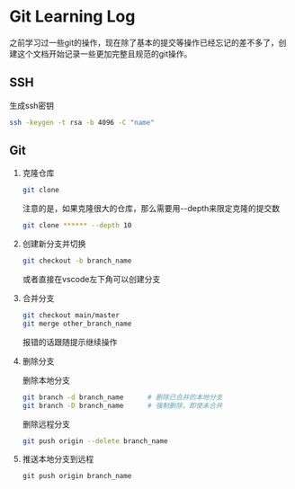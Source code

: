 # Git Learning Log

之前学习过一些git的操作，现在除了基本的提交等操作已经忘记的差不多了，创建这个文档开始记录一些更加完整且规范的git操作。

## SSH

生成ssh密钥

```bash
ssh -keygen -t rsa -b 4096 -C "name"
```

## Git

1. 克隆仓库

   ```bash
   git clone 
   ```

   注意的是，如果克隆很大的仓库，那么需要用--depth来限定克隆的提交数

   ```bash
   git clone ****** --depth 10
   ```

2. 创建新分支并切换

   ```bash
   git checkout -b branch_name
   ```

   或者直接在vscode左下角可以创建分支

3. 合并分支

   ```bash
   git checkout main/master
   git merge other_branch_name
   ```

   报错的话跟随提示继续操作

4. 删除分支

   删除本地分支

   ```bash
   git branch -d branch_name      # 删除已合并的本地分支
   git branch -D branch_name      # 强制删除，即使未合并
   ```

   删除远程分支

   ```bash
   git push origin --delete branch_name
   ```

5. 推送本地分支到远程

   ```
   git push origin branch_name
   ```

   